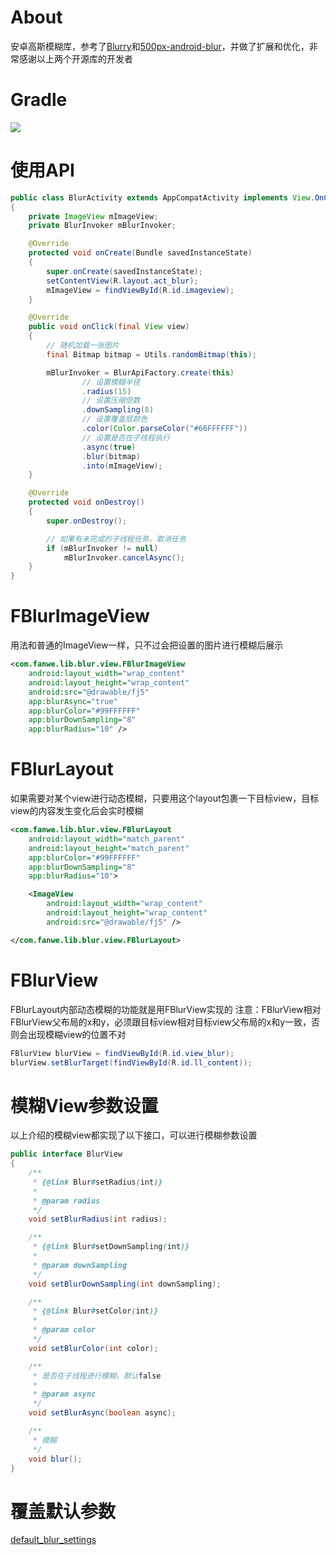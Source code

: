 # About
安卓高斯模糊库，参考了[Blurry](https://github.com/wasabeef/Blurry)和[500px-android-blur](https://github.com/500px/500px-android-blur)，并做了扩展和优化，非常感谢以上两个开源库的开发者

# Gradle
[![](https://jitpack.io/v/zj565061763/blur.svg)](https://jitpack.io/#zj565061763/blur)

# 使用API
```java
public class BlurActivity extends AppCompatActivity implements View.OnClickListener
{
    private ImageView mImageView;
    private BlurInvoker mBlurInvoker;

    @Override
    protected void onCreate(Bundle savedInstanceState)
    {
        super.onCreate(savedInstanceState);
        setContentView(R.layout.act_blur);
        mImageView = findViewById(R.id.imageview);
    }

    @Override
    public void onClick(final View view)
    {
        // 随机加载一张图片
        final Bitmap bitmap = Utils.randomBitmap(this);

        mBlurInvoker = BlurApiFactory.create(this)
                // 设置模糊半径
                .radius(15)
                // 设置压缩倍数
                .downSampling(8)
                // 设置覆盖层颜色
                .color(Color.parseColor("#66FFFFFF"))
                // 设置是否在子线程执行
                .async(true)
                .blur(bitmap)
                .into(mImageView);
    }

    @Override
    protected void onDestroy()
    {
        super.onDestroy();

        // 如果有未完成的子线程任务，取消任务
        if (mBlurInvoker != null)
            mBlurInvoker.cancelAsync();
    }
}
```

# FBlurImageView
用法和普通的ImageView一样，只不过会把设置的图片进行模糊后展示
```xml
<com.fanwe.lib.blur.view.FBlurImageView
    android:layout_width="wrap_content"
    android:layout_height="wrap_content"
    android:src="@drawable/fj5"
    app:blurAsync="true"
    app:blurColor="#99FFFFFF"
    app:blurDownSampling="8"
    app:blurRadius="10" />
```

# FBlurLayout
如果需要对某个view进行动态模糊，只要用这个layout包裹一下目标view，目标view的内容发生变化后会实时模糊
```xml
<com.fanwe.lib.blur.view.FBlurLayout
    android:layout_width="match_parent"
    android:layout_height="match_parent"
    app:blurColor="#99FFFFFF"
    app:blurDownSampling="8"
    app:blurRadius="10">

    <ImageView
        android:layout_width="wrap_content"
        android:layout_height="wrap_content"
        android:src="@drawable/fj5" />

</com.fanwe.lib.blur.view.FBlurLayout>
```

# FBlurView
FBlurLayout内部动态模糊的功能就是用FBlurView实现的
注意：FBlurView相对FBlurView父布局的x和y，必须跟目标view相对目标view父布局的x和y一致，否则会出现模糊view的位置不对
```java
FBlurView blurView = findViewById(R.id.view_blur);
blurView.setBlurTarget(findViewById(R.id.ll_content));
```

# 模糊View参数设置
以上介绍的模糊view都实现了以下接口，可以进行模糊参数设置
<br>
```java
public interface BlurView
{
    /**
     * {@link Blur#setRadius(int)}
     *
     * @param radius
     */
    void setBlurRadius(int radius);

    /**
     * {@link Blur#setDownSampling(int)}
     *
     * @param downSampling
     */
    void setBlurDownSampling(int downSampling);

    /**
     * {@link Blur#setColor(int)}
     *
     * @param color
     */
    void setBlurColor(int color);

    /**
     * 是否在子线程进行模糊，默认false
     *
     * @param async
     */
    void setBlurAsync(boolean async);

    /**
     * 模糊
     */
    void blur();
}
```

# 覆盖默认参数
[default_blur_settings](https://github.com/zj565061763/blur/blob/master/lib/src/main/res/values/default_blur_settings.xml)